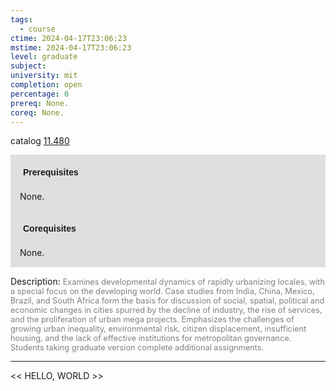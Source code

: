 ```yaml
---
tags:
  - course
ctime: 2024-04-17T23:06:23
mstime: 2024-04-17T23:06:23
level: graduate
subject: 
university: mit
completion: open
percentage: 0
prereq: None.
coreq: None.
---
```


catalog [11.480](http://student.mit.edu/catalog/m11c.html#11.480)

<span style="display: block; padding: 15px; background-color: rgb(100, 100, 100, 0.2);"><font id="m_prereq594_0" style="display: block; font-family: Arial, sans-serif; font-weight: bold; padding: 5px">Prerequisites</font><br><span id="prereq594_0">None.</span></span>
<span style="display: block; padding: 15px; background-color: rgb(100, 100, 100, 0.2);"><font id="m_coreq594_0" style="display: block; font-family: Arial, sans-serif; font-weight: bold; padding: 5px">Corequisites</font><br><span id="coreq594_0">None.</span></span>

<font style="">Description:</font>
<font style="color: grey; font-size: 0.8rem;">Examines developmental dynamics of rapidly urbanizing locales, with a special focus on the developing world. Case studies from India, China, Mexico, Brazil, and South Africa form the basis for discussion of social, spatial, political and economic changes in cities spurred by the decline of industry, the rise of services, and the proliferation of urban mega projects. Emphasizes the challenges of growing urban inequality, environmental risk, citizen displacement, insufficient housing, and the lack of effective institutions for metropolitan governance. Students taking graduate version complete additional assignments.</font>



---

<< HELLO, WORLD >>
